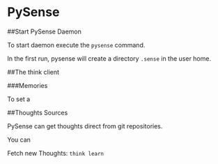 PySense
=====

##Start PySense Daemon

To start daemon execute the `pysense` command.

In the first run, pysense will create a directory `.sense` in
the user home.

##The think client

###Memories

To set a

##Thoughts Sources

PySense can get thoughts direct from git repositories.

You can 

Fetch new Thoughts: `think learn`


